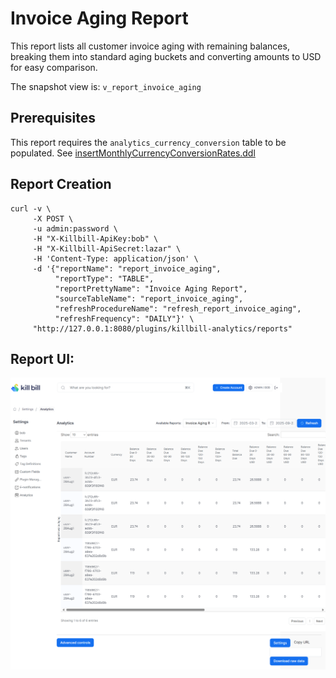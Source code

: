 # Invoice Aging Report

This report lists all customer invoice aging with remaining balances, breaking them into standard aging buckets and converting amounts to USD for easy comparison.

The snapshot view is: `v_report_invoice_aging`

## Prerequisites

This report requires the `analytics_currency_conversion` table to be populated. See [insertMonthlyCurrencyConversionRates.ddl](../utils/insertMonthlyCurrencyConversionRates.ddl)

## Report Creation

```
curl -v \
     -X POST \
     -u admin:password \
     -H "X-Killbill-ApiKey:bob" \
     -H "X-Killbill-ApiSecret:lazar" \
     -H 'Content-Type: application/json' \
     -d '{"reportName": "report_invoice_aging",
          "reportType": "TABLE",
          "reportPrettyName": "Invoice Aging Report",
          "sourceTableName": "report_invoice_aging",
          "refreshProcedureName": "refresh_report_invoice_aging",
          "refreshFrequency": "DAILY"}' \
     "http://127.0.0.1:8080/plugins/killbill-analytics/reports"
```

## Report UI:

![invoice-aging.png](invoice-aging.png)
